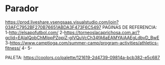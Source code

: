 # Parador
https://prod.liveshare.vsengsaas.visualstudio.com/join?03AFC7952BF270B76651ABDA3F473F6C5497
PAGINAS DE REFERENCIA:
1-http://elsapofutbol.com/
2-https://torneoslacaprichosa.com.ar/?gclid=EAIaIQobChMIppPZppiZ-gIVQuVcCh34fA6aEAMYAiAAEgLdbvD_BwE
3-https://www.camptioga.com/summer-camp/program-activities/athletics-fitness/
4-
5-

PALETA: https://coolors.co/palette/121619-2d4739-09814a-bcb382-e5c687
